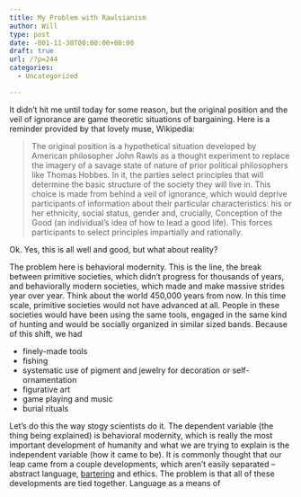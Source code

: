```yaml
---
title: My Problem with Rawlsianism
author: Will
type: post
date: -001-11-30T00:00:00+00:00
draft: true
url: /?p=244
categories:
  - Uncategorized

---
```

It didn&#8217;t hit me until today for some reason, but the original position and the veil of ignorance are game theoretic situations of bargaining. Here is a reminder provided by that lovely muse, Wikipedia:

> The original position is a hypothetical situation developed by American philosopher John Rawls as a thought experiment to replace the imagery of a savage state of nature of prior political philosophers like Thomas Hobbes. In it, the parties select principles that will determine the basic structure of the society they will live in. This choice is made from behind a veil of ignorance, which would deprive participants of information about their particular characteristics: his or her ethnicity, social status, gender and, crucially, Conception of the Good (an individual&#8217;s idea of how to lead a good life). This forces participants to select principles impartially and rationally.

Ok. Yes, this is all well and good, but what about reality?

The problem here is behavioral modernity. This is the line, the break between primitive societies, which didn&#8217;t progress for thousands of years, and behaviorally modern societies, which made and make massive strides year over year. Think about the world 450,000 years from now. In this time scale, primitive societies would not have advanced at all. People in these societies would have been using the same tools, engaged in the same kind of hunting and would be socially organized in similar sized bands. Because of this shift, we had

  * finely-made tools
  * fishing
  * systematic use of pigment and jewelry for decoration or self-ornamentation
  * figurative art
  * game playing and music
  * burial rituals

Let&#8217;s do this the way stogy scientists do it. The dependent variable (the thing being explained) is behavioral modernity, which is really the most important development of humanity and what we are trying to explain is the independent variable (how it came to be). It is commonly thought that our leap came from a couple developments, which aren&#8217;t easily separated &#8211; abstract language, [bartering][1] and ethics. The problem is that all of these developments are tied together. Language as a means of

&nbsp;

 [1]: http://www.sciencedirect.com/science?_ob=ArticleURL&_udi=B6V8F-4FK7H50-1&_user=186797&_coverDate=09%2F30%2F2005&_rdoc=1&_fmt=high&_orig=gateway&_origin=gateway&_sort=d&_docanchor=&view=c&_searchStrId=1734280502&_rerunOrigin=scholar.google&_acct=C000013678&_version=1&_urlVersion=0&_userid=186797&md5=2ec49c3b3df682281f9b1d124fb70250&searchtype=a